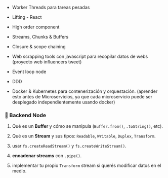 -  Worker Threads para tareas pesadas

- Lifting - React

-  High order component

-  Streams, Chunks & Buffers

-  Closure & scope chaining

-  Web scrapping tools con javascript para recopilar datos de webs (proyecto web influencers tweet)

 -  Event loop node

-  DDD

-  Docker & Kubernetes para contenerización y orquestación. (aprender esto antes de Microservicios, ya que cada microservicio puede ser desplegado independientemente usando docker)
### 🧠  Backend Node

1. Qué es un **Buffer** y cómo se manipula (`Buffer.from()`, `.toString()`, etc).
    
2. Qué es un **Stream** y sus tipos: `Readable`, `Writable`, `Duplex`, `Transform`.
    
3.  usar `fs.createReadStream()` y `fs.createWriteStream()`.
    
4.  **encadenar streams** con `.pipe()`.
    
5.  implementar tu propio `Transform` stream si querés modificar datos en el medio.